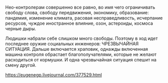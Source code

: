 Нео-контролерам совершенно все равно, во имя чего ограничивать свободу слова, свободу передвижения, экономику, образование: пандемия, изменение климата, расовая несправедливость, исчерпание ресурсов, чуждое иностранное влияние, озон, астероиды, космоса черные дыры.

Людишки набрали себе слишком много свободы. Поэтому в ход идет последнее оружие социальных инженеров: ЧРЕЗВЫЧАЙНАЯ СИТУАЦИЯ. Дальше включается храповик, однажды включенная машина контроля обрастает благополучателями, которые не желают расходиться от кормушки. И одна чрезвычайная ситуация спешит на смену другой.

https://eugenegp.livejournal.com/377529.html